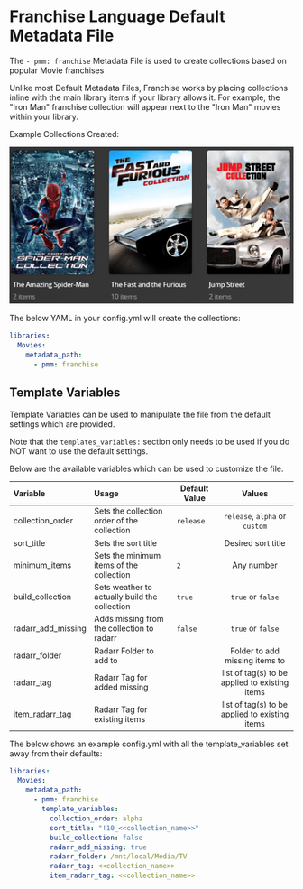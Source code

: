 # Franchise Language Default Metadata File

The `- pmm: franchise` Metadata File is used to  create collections based on popular Movie franchises

Unlike most Default Metadata Files, Franchise works by placing collections inline with the main library items if your library allows it. For example, the "Iron Man" franchise collection will appear next to the "Iron Man" movies within your library.

Example Collections Created:

![](../images/moviefranchise.png)

The below YAML in your config.yml will create the collections:
```yaml
libraries:
  Movies:
    metadata_path:
      - pmm: franchise
```


## Template Variables
Template Variables can be used to manipulate the file from the default settings which are provided. 

Note that the `templates_variables:` section only needs to be used if you do NOT want to use the default settings.

Below are the available variables which can be used to customize the file.


| Variable           | Usage                                         | Default Value |                     Values                     |
|:-------------------|:----------------------------------------------|---------------|:----------------------------------------------:|
| collection_order   | Sets the collection order of the collection   | `release`     |         `release`, `alpha` or `custom`         |
| sort_title         | Sets the sort title                           |               |               Desired sort title               |
| minimum_items      | Sets the minimum items of the collection      | `2`           |                   Any number                   |
| build_collection   | Sets weather to actually build the collection | `true`        |               `true` or `false`                |
| radarr_add_missing | Adds missing from the collection to radarr    | `false`       |               `true` or `false`                |
| radarr_folder      | Radarr Folder to add to                       |               |         Folder to add missing items to         |
| radarr_tag         | Radarr Tag for added missing                  |               | list of tag(s) to be applied to existing items |
| item_radarr_tag    | Radarr Tag for existing items                 |               | list of tag(s) to be applied to existing items |

The below shows an example config.yml with all the template_variables set away from their defaults:

```yaml
libraries:
  Movies:
    metadata_path:
      - pmm: franchise
        template_variables:
          collection_order: alpha
          sort_title: "!10_<<collection_name>>"
          build_collection: false
          radarr_add_missing: true
          radarr_folder: /mnt/local/Media/TV
          radarr_tag: <<collection_name>>
          item_radarr_tag: <<collection_name>>
```

